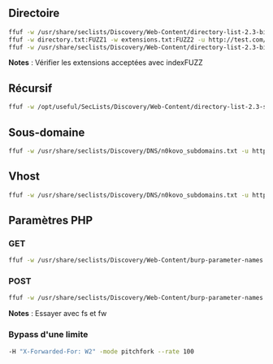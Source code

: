 ## Directoire

```bash
ffuf -w /usr/share/seclists/Discovery/Web-Content/directory-list-2.3-big.txt -u http://SERVER_IP:PORT/FUZZ
ffuf -w directory.txt:FUZZ1 -w extensions.txt:FUZZ2 -u http://test.com/FUZZ1.FUZZ2
ffuf -w /usr/share/seclists/Discovery/Web-Content/directory-list-2.3-big.txt:FUZZ1 -w /usr/share/seclists/Discovery/Web-Content/web-extensions.txt:FUZZ2 -u http://83.136.252.226:43025/blog/FUZZ1FUZZ2 -v 
```

**Notes** : Vérifier les extensions acceptées avec indexFUZZ

## Récursif

```bash
ffuf -w /opt/useful/SecLists/Discovery/Web-Content/directory-list-2.3-small.txt:FUZZ -u http://SERVER_IP:PORT/FUZZ -recursion -recursion-depth 1 -e .php -v
```

## Sous-domaine

```bash
ffuf -w /usr/share/seclists/Discovery/DNS/n0kovo_subdomains.txt -u http://FUZZ.inlanefreight.com
```

## Vhost

```bash
ffuf -w /usr/share/seclists/Discovery/DNS/n0kovo_subdomains.txt -u http://inlanefreight.com -H 'Host: FUZZ.inlanefreight.com'
```

## Paramètres PHP

### GET

```bash
ffuf -w /usr/share/seclists/Discovery/Web-Content/burp-parameter-names.txt -u http://site.domaine.local:80/admin/admin.php?FUZZ=key -fw 227
```

### POST

```bash
ffuf -w /usr/share/seclists/Discovery/Web-Content/burp-parameter-names.txt:FUZZ -u http://site.domaine.local:80/admin/admin.php -X POST -d 'FUZZ=key' -H 'Content-Type: application/x-www-form-urlencoded' -fw 227
```

**Notes** : Essayer avec fs et fw

### Bypass d'une limite

```bash
-H "X-Forwarded-For: W2" -mode pitchfork --rate 100
```